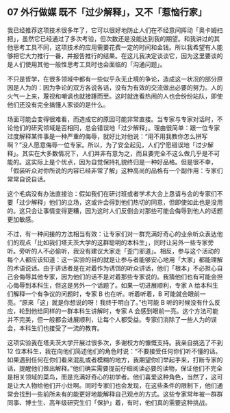 ## 07 外行做媒 既不「过少解释」，又不「惹恼行家」

我已经推荐这项技术很多年了，它可以很好地防止人们在不经意间挥动「奥卡姆扫把」，虽然它已经通过了多次考验，但次数还是没能达到我的期望。和我讲过的其他思考工具不同，这项技术的应用需要花费一定的时间和金钱。所以我希望有人能够把它大力推行一番，并报告推行的结果。在这儿我决定谈谈它，因为这里要谈的是人们使用其他一般性思考工具时也会面临的「沟通问题」。

不只是哲学，在很多领域中都有一些似乎永无止境的争论，造成这一状况的部分原因是人为的：因为争论的双方各说各话，没有为有效的交流做出必要的努力。人的火气一上来，蔑视和嘲讽也就接踵而至。这时就连看热闹的人也会纷纷站队，即使他们还没有完全搞懂人家谈的是什么。

场面可能会变得很难看，而造成它的原因可能非常直接。当专家与专家对话时，不论他们的研究领域是否相同，总会错误地「过少解释」。理由很简单：跟一位专家过度解释某件事是一种严重的侮辱，就好比对他说：“用不用我教你怎么拼写啊？”没人愿意侮辱一位专家。所以，为了安全起见，人们宁愿错误地「过少解释」。其实在大多数情况下，人们并非有意为之，而且要完全不这么做几乎是不可能的。这实际上是个优点，因为自觉保持礼貌终归是一种好品格。但是很不幸，「假装听众对你所说的内容已经非常了解」这种高尚的品格有一个副作用：专家们常常自说自话。

这个毛病没有办法直接治：假如我们在研讨班或者学术大会上恳请与会的专家们不要「过少解释」他们的立场，这或许会得到他们热切的同意，但即使如此也是没用的。这只会让事情变得更糟，因为这时人们反倒会对那些可能会侮辱到他人的话题更加敏感。

不过，有一种间接的方法相当有效：让专家们对一群充满好奇心的业余听众表达他们的观点「比如我们塔夫茨大学的这群聪明的本科生」，同时让另外一些专家旁听。旁听的人不必偷听，我没有建议大家走「歪门邪道」。相反，参与这个活动的每个人都应该知道：这一实验的目的就是让参与者能够安心地用「大家」都能理解的术语说话。由于讲话者是在对着作为诱饵的听众讲话，他们「根本」不必担心自己会侮辱其他专家，因为他们的话不是对着那些专家说的。我猜他们也有可能会担心侮辱到本科生，但这是另外一个话题了。如果一切进展顺利，专家 A 给本科生们解释一个有争议的问题时，专家 B 也在听。听着听着，B 可能就会眼前一亮。“原来「这」就是你想说的呀！我终于明白了。”也可能 B 听的时候没有什么反应，轮到他给同样的一群本科生讲解时，专家 A 会感到眼前一亮。这个方法可能并不完美，但一般都会进展顺利，让每个人都受益。专家们消除了一些人为的误会，本科生们也接受了一流的教育。

这项实验我在塔夫茨大学开展过很多次，多谢校方的慷慨支持。我亲自挑选了不到 12 位本科生，我在向他们简述他们的角色时说：“不要接受任何你们听不懂的话。如果遇到任何在你们看来混乱或者模糊的地方，我期望你们举起手来，打断专家的话，提醒他们做出解释。”他们确实需要提前仔细阅读必要的读物，保证他们不完全是相关领域的菜鸟，而是充满好奇心的初学者。他们喜爱这种角色，当然了，这可是让大人物给他们开小灶啊。同时专家们也会发现，在这些条件的限制下，他们通常会找到一些前所未有的能更好地能解释自己观点的方式。这些专家常年被一群群同事、博士生、高年级研究生们「保护」着，有时，他们真的需要这种挑战。




